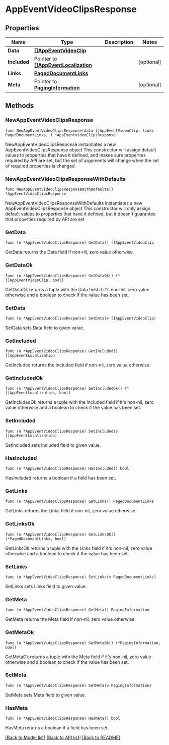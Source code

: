 # AppEventVideoClipsResponse

## Properties

Name | Type | Description | Notes
------------ | ------------- | ------------- | -------------
**Data** | [**[]AppEventVideoClip**](AppEventVideoClip.md) |  | 
**Included** | Pointer to [**[]AppEventLocalization**](AppEventLocalization.md) |  | [optional] 
**Links** | [**PagedDocumentLinks**](PagedDocumentLinks.md) |  | 
**Meta** | Pointer to [**PagingInformation**](PagingInformation.md) |  | [optional] 

## Methods

### NewAppEventVideoClipsResponse

`func NewAppEventVideoClipsResponse(data []AppEventVideoClip, links PagedDocumentLinks, ) *AppEventVideoClipsResponse`

NewAppEventVideoClipsResponse instantiates a new AppEventVideoClipsResponse object
This constructor will assign default values to properties that have it defined,
and makes sure properties required by API are set, but the set of arguments
will change when the set of required properties is changed

### NewAppEventVideoClipsResponseWithDefaults

`func NewAppEventVideoClipsResponseWithDefaults() *AppEventVideoClipsResponse`

NewAppEventVideoClipsResponseWithDefaults instantiates a new AppEventVideoClipsResponse object
This constructor will only assign default values to properties that have it defined,
but it doesn't guarantee that properties required by API are set

### GetData

`func (o *AppEventVideoClipsResponse) GetData() []AppEventVideoClip`

GetData returns the Data field if non-nil, zero value otherwise.

### GetDataOk

`func (o *AppEventVideoClipsResponse) GetDataOk() (*[]AppEventVideoClip, bool)`

GetDataOk returns a tuple with the Data field if it's non-nil, zero value otherwise
and a boolean to check if the value has been set.

### SetData

`func (o *AppEventVideoClipsResponse) SetData(v []AppEventVideoClip)`

SetData sets Data field to given value.


### GetIncluded

`func (o *AppEventVideoClipsResponse) GetIncluded() []AppEventLocalization`

GetIncluded returns the Included field if non-nil, zero value otherwise.

### GetIncludedOk

`func (o *AppEventVideoClipsResponse) GetIncludedOk() (*[]AppEventLocalization, bool)`

GetIncludedOk returns a tuple with the Included field if it's non-nil, zero value otherwise
and a boolean to check if the value has been set.

### SetIncluded

`func (o *AppEventVideoClipsResponse) SetIncluded(v []AppEventLocalization)`

SetIncluded sets Included field to given value.

### HasIncluded

`func (o *AppEventVideoClipsResponse) HasIncluded() bool`

HasIncluded returns a boolean if a field has been set.

### GetLinks

`func (o *AppEventVideoClipsResponse) GetLinks() PagedDocumentLinks`

GetLinks returns the Links field if non-nil, zero value otherwise.

### GetLinksOk

`func (o *AppEventVideoClipsResponse) GetLinksOk() (*PagedDocumentLinks, bool)`

GetLinksOk returns a tuple with the Links field if it's non-nil, zero value otherwise
and a boolean to check if the value has been set.

### SetLinks

`func (o *AppEventVideoClipsResponse) SetLinks(v PagedDocumentLinks)`

SetLinks sets Links field to given value.


### GetMeta

`func (o *AppEventVideoClipsResponse) GetMeta() PagingInformation`

GetMeta returns the Meta field if non-nil, zero value otherwise.

### GetMetaOk

`func (o *AppEventVideoClipsResponse) GetMetaOk() (*PagingInformation, bool)`

GetMetaOk returns a tuple with the Meta field if it's non-nil, zero value otherwise
and a boolean to check if the value has been set.

### SetMeta

`func (o *AppEventVideoClipsResponse) SetMeta(v PagingInformation)`

SetMeta sets Meta field to given value.

### HasMeta

`func (o *AppEventVideoClipsResponse) HasMeta() bool`

HasMeta returns a boolean if a field has been set.


[[Back to Model list]](../README.md#documentation-for-models) [[Back to API list]](../README.md#documentation-for-api-endpoints) [[Back to README]](../README.md)


